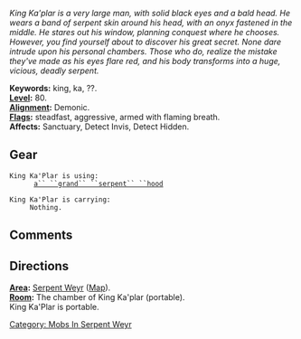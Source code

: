 *King Ka'plar is a very large man, with solid black eyes and a bald
head. He wears a band of serpent skin around his head, with an onyx
fastened in the middle. He stares out his window, planning conquest
where he chooses. However, you find yourself about to discover his great
secret. None dare intrude upon his personal chambers. Those who do,
realize the mistake they've made as his eyes flare red, and his body
transforms into a huge, vicious, deadly serpent.*

**Keywords:** king, ka, ??.  
**[Level](Level "wikilink"):** 80.  
**[Alignment](Alignment "wikilink"):** Demonic.  
**[Flags](:Category:_Mob_Types "wikilink"):** steadfast, aggressive,
armed with flaming breath.  
**Affects:** Sanctuary, Detect Invis, Detect Hidden.  

## Gear

`King Ka'Plar is using:`  
<worn on head>`      `[`a`` ``grand`` ``serpent`` ``hood`](Grand_Serpent_Hood "wikilink")

`King Ka'Plar is carrying:`  
`     Nothing.`

## Comments

## Directions

**[Area](:Category:_Areas "wikilink"):** [Serpent
Weyr](:Category:_Serpent_Weyr "wikilink")
([Map](Serpent_Weyr_Map "wikilink")).  
**[Room](:Category:_Rooms "wikilink"):** The chamber of King Ka'plar
(portable).  
King Ka'Plar is portable.  

[Category: Mobs In Serpent
Weyr](Category:_Mobs_In_Serpent_Weyr "wikilink")
